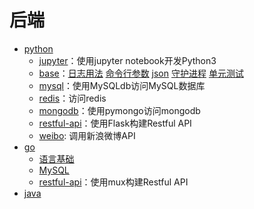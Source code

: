 # 后端

- [python](python/)
  - [jupyter](jupyter)：使用jupyter notebook开发Python3
  - [base](base)：[日志用法](base/log.py) [命令行参数](base/cmdline.py) [json](base/json-sample.py) [守护进程](base/daemon.py) [单元测试](base/base_test.py)
  - [mysql](mysql)：使用MySQLdb访问MySQL数据库
  - [redis](redis)：访问redis
  - [mongodb](mongodb)：使用pymongo访问mongodb
  - [restful-api](restful-api)：使用Flask构建Restful API
  - [weibo](weibo): 调用新浪微博API
- [go](golang/)
  - [语言基础](golang/base)
  - [MySQL](golang/db/mysql.go)
  - [restful-api](golang/restful-api)：使用mux构建Restful API
- [java](java)